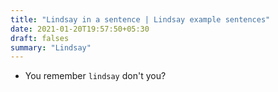 ```yaml
---
title: "Lindsay in a sentence | Lindsay example sentences"
date: 2021-01-20T19:57:50+05:30
draft: falses
summary: "Lindsay"
---
```

- You remember `lindsay` don't you?
                 

